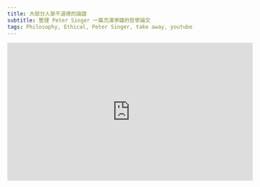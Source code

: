 ```yaml
---
title: 大部分人是不道德的論證
subtitle: 整理 Peter Singer 一篇充滿爭議的哲學論文 
tags: Philosophy, Ethical, Peter Singer, take away, youtube
---
```


<iframe width="560" height="315" src="https://www.youtube.com/embed/KVl5kMXz1vA" title="YouTube video player" frameborder="0" allow="accelerometer; autoplay; clipboard-write; encrypted-media; gyroscope; picture-in-picture; web-share" allowfullscreen></iframe>